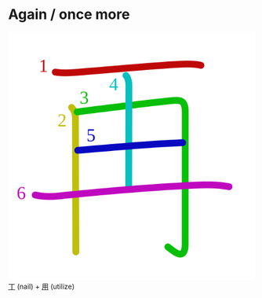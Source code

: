 # Again / once more
![518d](../kanji-colorize/518d.svg)
[丁](../kanji-dict/丁.md) (nail) + [用](../kanji-dict/用.md) (utilize) 